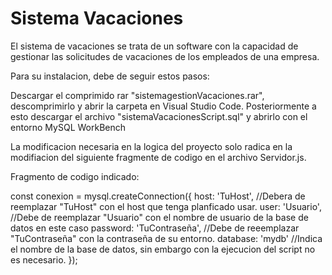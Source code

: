 # Sistema Vacaciones

El sistema de vacaciones se trata de un software con la capacidad de gestionar las solicitudes de vacaciones de los empleados de una empresa.

Para su instalacion, debe de seguir estos pasos:

Descargar el comprimido rar "sistemagestionVacaciones.rar", descomprimirlo y abrir la carpeta en Visual Studio Code. Posteriormente a esto descargar el archivo "sistemaVacacionesScript.sql" y abrirlo con el entorno MySQL WorkBench

La modificacion necesaria en la logica del proyecto solo radica en la modifiacion del siguiente fragmente de codigo en el archivo Servidor.js.

Fragmento de codigo indicado:

const conexion = mysql.createConnection({
  host: 'TuHost', //Debera de reemplazar "TuHost" con el host que tenga planficado usar.
  user: 'Usuario', //Debe de reemplazar "Usuario" con el nombre de usuario de la base de datos en este caso
  password: 'TuContraseña', //Debe de reeemplazar "TuContraseña" con la contraseña de su entorno.
  database: 'mydb' //Indica el nombre de la base de datos, sin embargo con la ejecucion del script no es necesario.
});



